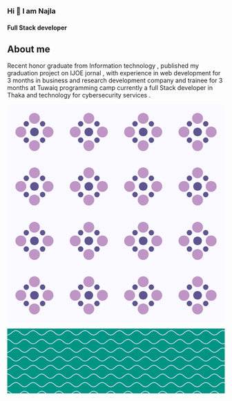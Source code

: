 ### Hi  👋 I am Najla 
#### Full Stack developer 
## About me
Recent honor graduate from Information technology , published my graduation project on IJOE jornal , with experience in web development for 3 months in business and research development company and trainee for 3 months at Tuwaiq programming camp currently a full Stack developer in Thaka and technology for cybersecurity services .
<!--
**NajlaHamdan/NajlaHamdan** is a ✨ _special_ ✨ repository because its `README.md` (this file) appears on your GitHub profile.


Here are some ideas to get you started:

- 🔭 I’m currently working on ...
- 🌱 I’m currently learning ...
- 👯 I’m looking to collaborate on ...
- 🤔 I’m looking for help with ...
- 💬 Ask me about ...
- 📫 How to reach me: ...
- 😄 Pronouns: ...
- ⚡ Fun fact: ...
-->
<?xml version="1.0" encoding="UTF-8"?>
<!DOCTYPE svg PUBLIC "-//W3C//DTD SVG 1.1//EN" "http://www.w3.org/Graphics/SVG/1.1/DTD/svg11.dtd">
<svg class="w-full h-full" viewBox="0 0 400 400"><defs><pattern id="bg_pattern" width="100" height="100" patternUnits="userSpaceOnUse"><circle cx="25" cy="50" r="10" fill="#be95c4"></circle> <circle cx="75" cy="50" r="10" fill="#be95c4"></circle> <circle cx="50" cy="25" r="10" fill="#be95c4"></circle> <circle cx="50" cy="75" r="10" fill="#be95c4"></circle> <circle cx="65" cy="65" r="5" fill="#5e548e"></circle> <circle cx="35" cy="65" r="5" fill="#5e548e"></circle> <circle cx="65" cy="35" r="5" fill="#5e548e"></circle> <circle cx="35" cy="35" r="5" fill="#5e548e"></circle> <circle cx="50" cy="50" r="8" fill="#5e548e"></circle></pattern></defs><rect x="0" y="0" width="100%" height="100%" fill="#f9f9ff"></rect><rect x="0" y="0" width="100%" height="100%" fill="url(#bg_pattern)"></rect></svg>


<svg id='patternId' width='100%' height='100%' xmlns='http://www.w3.org/2000/svg'><defs><pattern id='a' patternUnits='userSpaceOnUse' width='40' height='40' patternTransform='scale(1) rotate(0)'><rect x='0' y='0' width='100%' height='100%' fill='hsla(174, 100%, 29%, 1)'/><path d='M45.69 13.342c-1.677.945-3.557 1.6-5.48 1.588-1.922-.012-3.795-.691-5.462-1.653-1.668-.962-3.156-2.202-4.637-3.435-1.48-1.232-2.97-2.47-4.641-3.427-1.67-.957-3.547-1.628-5.47-1.628-1.923 0-3.8.67-5.47 1.628-1.67.956-3.161 2.195-4.641 3.427-1.48 1.233-2.97 2.473-4.637 3.435-1.667.962-3.54 1.641-5.463 1.653-1.922.012-3.802-.643-5.478-1.588v13.316c1.676-.945 3.556-1.6 5.478-1.588 1.923.012 3.796.691 5.463 1.653 1.668.962 3.156 2.202 4.637 3.435 1.48 1.232 2.97 2.47 4.641 3.427 1.67.957 3.547 1.628 5.47 1.628 1.923 0 3.8-.67 5.47-1.628 1.67-.956 3.161-2.195 4.641-3.427 1.48-1.233 2.97-2.473 4.637-3.435 1.667-.962 3.54-1.641 5.463-1.653 1.922-.012 3.802.643 5.478 1.588z'  stroke-width='1.5' stroke='hsla(226, 40%, 92%, 1)' fill='none'/></pattern></defs><rect width='800%' height='800%' transform='translate(0,0)' fill='url(#a)'/></svg>
